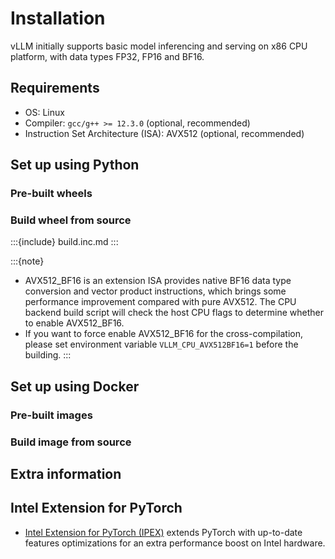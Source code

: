 # Installation

vLLM initially supports basic model inferencing and serving on x86 CPU platform, with data types FP32, FP16 and BF16.

## Requirements

- OS: Linux
- Compiler: `gcc/g++ >= 12.3.0` (optional, recommended)
- Instruction Set Architecture (ISA): AVX512 (optional, recommended)

## Set up using Python

### Pre-built wheels

### Build wheel from source

:::{include} build.inc.md
:::

:::{note}
- AVX512_BF16 is an extension ISA provides native BF16 data type conversion and vector product instructions, which brings some performance improvement compared with pure AVX512. The CPU backend build script will check the host CPU flags to determine whether to enable AVX512_BF16.
- If you want to force enable AVX512_BF16 for the cross-compilation, please set environment variable `VLLM_CPU_AVX512BF16=1` before the building.
:::

## Set up using Docker

### Pre-built images

### Build image from source

## Extra information

## Intel Extension for PyTorch

- [Intel Extension for PyTorch (IPEX)](https://github.com/intel/intel-extension-for-pytorch) extends PyTorch with up-to-date features optimizations for an extra performance boost on Intel hardware.
